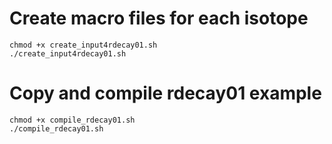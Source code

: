 # Create macro files for each isotope

```
chmod +x create_input4rdecay01.sh
./create_input4rdecay01.sh 
```

# Copy and compile rdecay01 example

```
chmod +x compile_rdecay01.sh
./compile_rdecay01.sh 
```


